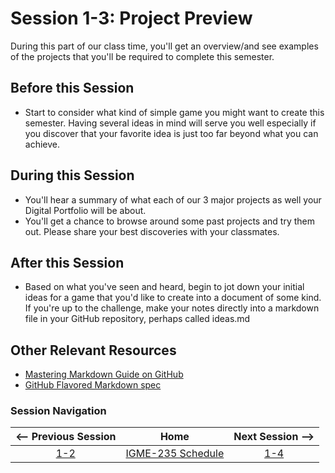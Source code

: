 # Session 1-3: Project Preview

During this part of our class time, you'll get an overview/and see examples of the projects that you'll be required to complete this semester.

## Before this Session
- Start to consider what kind of simple game you might want to create this semester.  Having several ideas in mind will serve you well especially if you discover that your favorite idea is just too far beyond what you can achieve.

## During this Session
- You'll hear a summary of what each of our 3 major projects as well your Digital Portfolio will be about.
- You'll get a chance to browse around some past projects and try them out.  Please share your best discoveries with your classmates.

## After this Session
- Based on what you've seen and heard, begin to jot down your initial ideas for a game that you'd like to create into a document of some kind.  If you're up to the challenge, make your notes directly into a markdown file in your GitHub repository, perhaps called ideas.md

## Other Relevant Resources
- [Mastering Markdown Guide on GitHub](https://guides.github.com/features/mastering-markdown/)
- [GitHub Flavored Markdown spec](https://github.github.com/gfm/)

### Session Navigation

| <-- Previous Session |               Home                  | Next Session --> |
|:--------------------:|:-----------------------------------:|:----------------:|
|  [1-2](1-2.md)       | [IGME-235 Schedule](../schedule.md) |   [1-4](1-4.md)  |
